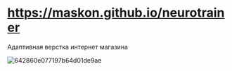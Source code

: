 # https://maskon.github.io/neurotrainer

Адаптивная верстка интернет магазина

![642860e077197b64d01de9ae](https://user-images.githubusercontent.com/126991331/229304034-060f97d2-ccec-4cc2-8e56-8d67a3b64571.jpg)
